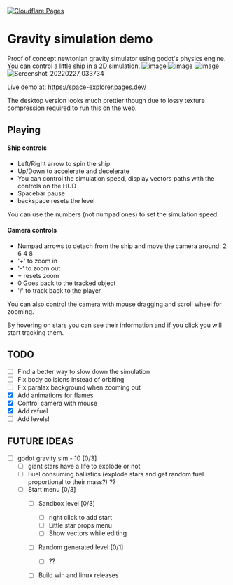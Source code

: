 [![Cloudflare Pages](https://img.shields.io/endpoint?url=https://cloudflare-pages-badges.mattf.workers.dev//?projectName=space-explorer)](https://space-explorer.pages.dev/)

# Gravity simulation demo

Proof of concept newtonian gravity simulator using godot's physics engine. You can control a little ship in a 2D simulation.
![image](https://user-images.githubusercontent.com/24435787/155859663-9145b4fb-49c1-41d9-9a1e-4bbebc2ec8ba.png)
![image](https://user-images.githubusercontent.com/24435787/155859681-13d97b31-9d1f-4b55-a5a5-474d9369fe64.png)
![image](https://user-images.githubusercontent.com/24435787/155859795-79f86775-3103-4981-804f-ea1106b0a4c9.png)
![Screenshot_20220227_033734](https://user-images.githubusercontent.com/24435787/155871498-7950d316-cb8d-46c0-a153-5ff0935ef996.png)

Live demo at: https://space-explorer.pages.dev/

The desktop version looks much prettier though due to lossy texture compression required to run this on the web.

## Playing

#### Ship controls

* Left/Right arrow to spin the ship
* Up/Down to accelerate and decelerate
* You can control the simulation speed, display vectors paths with the controls on the HUD
* Spacebar pause
* backspace resets the level

You can use the numbers (not numpad ones) to set the simulation speed.

#### Camera controls

* Numpad arrows to detach from the ship and move the camera around: 2 6 4 8
* '+' to zoom in
* '-' to zoom out
* = resets zoom
* 0 Goes back to the tracked object
* '/' to track back to the player

You can also control the camera with mouse dragging and scroll wheel for zooming.

By hovering on stars you can see their information and if you click you will start tracking them.

## TODO

- [ ] Find a better way to slow down the simulation
- [ ] Fix body colisions instead of orbiting
- [ ] Fix paralax background when zooming out
- [x] Add animations for flames
- [x] Control camera with mouse
- [x] Add refuel
- [ ] Add levels!

## FUTURE IDEAS

- [ ] godot gravity sim - 10 [0/3]
  - [ ] giant stars have a life to explode or not
  - [ ] Fuel consuming ballistics (explode stars and get random fuel proportional to their mass?) ??
  - [ ] Start menu [0/3]
    - [ ] Sandbox level [0/3]
      - [ ] right click to add start
      - [ ] Little star props menu
      - [ ] Show vectors while editing
    - [ ] Random generated level [0/1]
      - [ ] ??
    - [ ] Build win and linux releases

